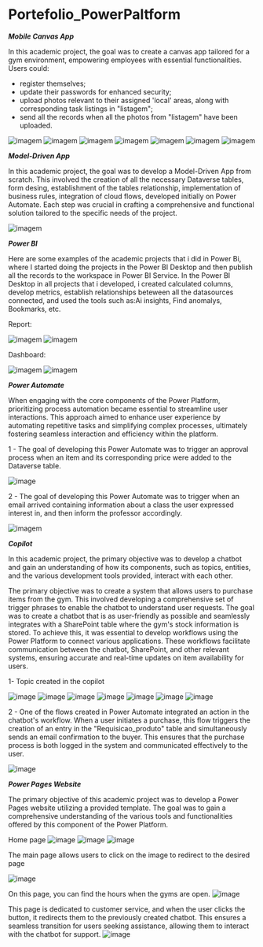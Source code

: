 # Portefolio_PowerPaltform

 **_Mobile Canvas App_**

In this academic project, the goal was to create a canvas app tailored for a gym environment, empowering employees with essential functionalities.
Users could:
- register themselves; 
- update their passwords for enhanced security;
- upload photos relevant to their assigned 'local' areas, along with corresponding task listings in "listagem";
- send all the records when all the photos from "listagem" have been uploaded.

  
![imagem](https://github.com/AnaFilipaTorres/Portefolio_PowerPaltform/assets/161728912/b79bd36c-deb0-453f-bb25-52350b233ce0)
![imagem](https://github.com/AnaFilipaTorres/Portefolio_PowerPaltform/assets/161728912/43bd4ff4-6d18-4d26-814a-aa790ead83ea)
![imagem](https://github.com/AnaFilipaTorres/Portefolio_PowerPaltform/assets/161728912/5810e0e1-adbf-421e-b21b-dfec14c8fa29)
![imagem](https://github.com/AnaFilipaTorres/Portefolio_PowerPaltform/assets/161728912/552949b1-d261-4bed-931a-f860a5b0fc00)
![imagem](https://github.com/AnaFilipaTorres/Portefolio_PowerPaltform/assets/161728912/d4a10ee7-23e3-498e-8414-7dec829e4217)
![imagem](https://github.com/AnaFilipaTorres/Portefolio_PowerPaltform/assets/161728912/9309de84-f3e5-4674-9731-5ef62fdb5a9f)
![imagem](https://github.com/AnaFilipaTorres/Portefolio_PowerPaltform/assets/161728912/aed4c3de-de92-4739-8102-270e830eff31)


 **_Model-Driven App_** 

 In this academic project, the goal was to develop a Model-Driven App from scratch. This involved the creation of all the necessary Dataverse tables, form desing, establishment of the tables relationship, implementation of business rules, integration of cloud flows, developed initially on Power Automate. Each step was crucial in crafting a comprehensive and functional solution tailored to the specific needs of the project. 

![imagem](https://github.com/AnaFilipaTorres/Portefolio_PowerPaltform/assets/161728912/6a4e820e-8973-4d08-8dc9-7eaea9f9c0f6)


 

**_Power BI_**

Here are some examples of the academic projects that i did in Power Bi, where I started doing the projects in the Power BI Desktop and then publish all the records to the workspace in Power BI Service.
In the Power BI Desktop in all projects that i developed, i created calculated columns, develop metrics, establish relationships beteween all the datasources connected, and used the tools such as:Ai insights, Find anomalys, Bookmarks, etc.


Report:

![imagem](https://github.com/AnaFilipaTorres/Portefolio_PowerPaltform/assets/161728912/95dac63e-15bf-4e4d-9550-86cdcb23c223)
![imagem](https://github.com/AnaFilipaTorres/Portefolio_PowerPaltform/assets/161728912/ba730b01-f5e0-4237-a829-06f558acfd68)




Dashboard:

![imagem](https://github.com/AnaFilipaTorres/Portefolio_PowerPaltform/assets/161728912/580ba19e-909b-4e72-a598-4205e2b1a98b)
![imagem](https://github.com/AnaFilipaTorres/Portefolio_PowerPaltform/assets/161728912/c291deb0-09fa-4698-9583-5942fdc7a034)


**_Power Automate_** 

When engaging with the core components of the Power Platform, prioritizing process automation became essential to streamline user interactions. This approach aimed to enhance user experience by automating repetitive tasks and simplifying complex processes, ultimately fostering seamless interaction and efficiency within the platform.

1 - The goal of developing this Power Automate was to trigger an approval process when an item and its corresponding price were added to the Dataverse table.

![image](https://github.com/AnaFilipaTorres/Portefolio_PowerPaltform/assets/161728912/25580df7-5170-4815-b58d-02c4feb2218f)

2 - The goal of developing this Power Automate was to trigger when an email arrived containing information about a class the user expressed interest in, and then inform the professor accordingly.

![imagem](https://github.com/AnaFilipaTorres/Portefolio_PowerPaltform/assets/161728912/34a5c8b2-2538-493c-a9be-6281baaf9ae3)


**_Copilot_** 

In this academic project, the primary objective was to develop a chatbot and gain an understanding of how its components, such as topics, entities, and the various development tools provided, interact with each other.


The primary objective was to create a system that allows users to purchase items from the gym. This involved developing a comprehensive set of trigger phrases to enable the chatbot to understand user requests. The goal was to create a chatbot that is as user-friendly as possible and seamlessly integrates with a SharePoint table where the gym's stock information is stored. To achieve this, it was essential to develop workflows using the Power Platform to connect various applications. These workflows facilitate communication between the chatbot, SharePoint, and other relevant systems, ensuring accurate and real-time updates on item availability for users.

1- Topic created in the copilot

![image](https://github.com/AnaFilipaTorres/Portefolio_PowerPaltform/assets/161728912/e0979834-fe8f-4cb2-b969-4298195eca4f)
![image](https://github.com/AnaFilipaTorres/Portefolio_PowerPaltform/assets/161728912/2e4b550a-5ee2-48cd-b6fc-641a52457d8b)
![image](https://github.com/AnaFilipaTorres/Portefolio_PowerPaltform/assets/161728912/edb7a71b-f046-475d-ad2f-3104dfd5f555)
![image](https://github.com/AnaFilipaTorres/Portefolio_PowerPaltform/assets/161728912/c998fe85-93c9-460d-9224-7f0b25f039ec)
![image](https://github.com/AnaFilipaTorres/Portefolio_PowerPaltform/assets/161728912/c4f224a0-e21f-4053-8b12-feab4a57ec3d)
![image](https://github.com/AnaFilipaTorres/Portefolio_PowerPaltform/assets/161728912/a19442a0-4725-4dab-adba-a7b6579e27c8)
![image](https://github.com/AnaFilipaTorres/Portefolio_PowerPaltform/assets/161728912/034c0aa5-a131-4236-a990-0ab4ddecb7cc)


2 - One of the flows created in Power Automate integrated an action in the chatbot's workflow. When a user initiates a purchase, this flow triggers the creation of an entry in the "Requisicao_produto" table and simultaneously sends an email confirmation to the buyer. This ensures that the purchase process is both logged in the system and communicated effectively to the user.

![image](https://github.com/AnaFilipaTorres/Portefolio_PowerPaltform/assets/161728912/80e6b7b9-bc8d-4acf-922c-f2909c4a7722)


**_Power Pages Website_** 

The primary objective of this academic project was to develop a Power Pages website utilizing a provided template. The goal was to gain a comprehensive understanding of the various tools and functionalities offered by this component of the Power Platform.

Home page
![image](https://github.com/AnaFilipaTorres/Portefolio_PowerPaltform/assets/161728912/7d40b6c4-1926-45db-b2a0-621bd36970c5)
![image](https://github.com/AnaFilipaTorres/Portefolio_PowerPaltform/assets/161728912/bf59775c-3784-4e7c-8b23-4247339f353b)
![image](https://github.com/AnaFilipaTorres/Portefolio_PowerPaltform/assets/161728912/5201011f-fb56-4a09-866f-bdbc2346ce92)


The main page allows users to click on the image to redirect to the desired page

![image](https://github.com/AnaFilipaTorres/Portefolio_PowerPaltform/assets/161728912/36999f44-867c-4dc6-a5ff-84f06bb2de5c)


On this page, you can find the hours when the gyms are open.
![image](https://github.com/AnaFilipaTorres/Portefolio_PowerPaltform/assets/161728912/56a35ecc-d2f9-49b6-9996-f27d928bffc4)


This page is dedicated to customer service, and when the user clicks the button, it redirects them to the previously created chatbot. 
This ensures a seamless transition for users seeking assistance, allowing them to interact with the chatbot for support.
![image](https://github.com/AnaFilipaTorres/Portefolio_PowerPaltform/assets/161728912/7cefac26-9422-4b9d-b476-f989971f5f9d)

















